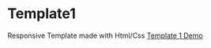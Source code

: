 # Template1
Responsive Template made with Html/Css
[Template 1 Demo](https://blairjackson.github.io/Template1/)
